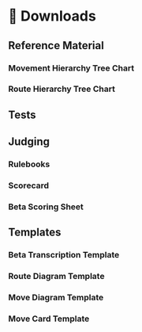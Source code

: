# 📎 Downloads

## Reference Material

### Movement Hierarchy Tree Chart

### Route Hierarchy Tree Chart

## Tests

## Judging

### Rulebooks

### Scorecard

### Beta Scoring Sheet


## Templates

### Beta Transcription Template

### Route Diagram Template

### Move Diagram Template

### Move Card Template

